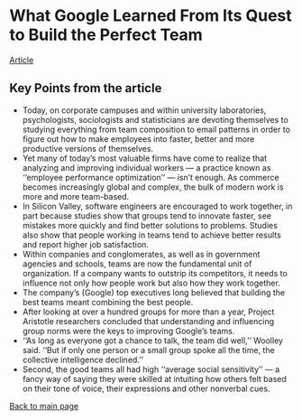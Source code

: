 # What Google Learned From Its Quest to Build the Perfect Team 

[Article](https://www.nytimes.com/2016/02/28/magazine/what-google-learned-from-its-quest-to-build-the-perfect-team.html)

## Key Points from the article
- Today, on corporate campuses and within university laboratories, psychologists, sociologists and statisticians are devoting themselves to studying everything from team composition to email patterns in order to figure out how to make employees into faster, better and more productive versions of themselves. 
- Yet many of today’s most valuable firms have come to realize that analyzing and improving individual workers ­— a practice known as ‘‘employee performance optimization’’ — isn’t enough. As commerce becomes increasingly global and complex, the bulk of modern work is more and more team-based.
- In Silicon Valley, software engineers are encouraged to work together, in part because studies show that groups tend to innovate faster, see mistakes more quickly and find better solutions to problems. 
Studies also show that people working in teams tend to achieve better results and report higher job satisfaction.
- Within companies and conglomerates, as well as in government agencies and schools, teams are now the fundamental unit of organization. If a company wants to outstrip its competitors, it needs to influence not only how people work but also how they work together.
- The company’s (Google) top executives long believed that building the best teams meant combining the best people. 
- After looking at over a hundred groups for more than a year, Project Aristotle researchers concluded that understanding and influencing group norms were the keys to improving Google’s teams.
- ‘‘As long as everyone got a chance to talk, the team did well,’’ Woolley said. ‘‘But if only one person or a small group spoke all the time, the collective intelligence declined.’’
- Second, the good teams all had high ‘‘average social sensitivity’’ — a fancy way of saying they were skilled at intuiting how others felt based on their tone of voice, their expressions and other nonverbal cues. 

[Back to main page](README.md)